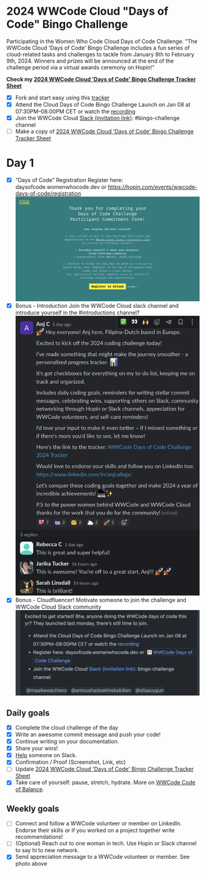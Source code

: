 # 2024 WWCode Cloud "Days of Code" Bingo Challenge				

Participating in the Women Who Code Cloud Days of Code Challenge. "The WWCode Cloud 'Days of Code' Bingo Challenge includes a fun series of cloud-related tasks and challenges to tackle from January 8th to February 9th, 2024. Winners and prizes will be announced at the end of the challenge period via a virtual awards ceremony on Hopin!"	

**Check my [2024 WWCode Cloud 'Days of Code' Bingo Challenge Tracker Sheet]()**
		
- [x] Fork and start easy using this [tracker](https://github.com/agcdtmr/wwcode-days-of-code-challenge-2024)
- [x] Attend the Cloud Days of Code Bingo Challenge Launch on Jan 08 at 07:30PM–08:00PM CET or watch the [recording](https://youtu.be/7uhOcPSniIs)
- [x] Join the WWCode Cloud [Slack (invitation link)](https://join.slack.com/t/wwcodecloud/shared_invite/zt-1ioixiiet-28tflSda49sTjWAJ9zlRTg): #bingo-challenge channel
- [ ] Make a copy of [2024 WWCode Cloud 'Days of Code' Bingo Challenge Tracker Sheet](https://docs.google.com/spreadsheets/d/1GhbEkvdU1TL-RMZ2yjGtgaF0XLhgQ4aVgmtY5iWt0TY/edit#gid=0)

# Day 1

- [x] “Days of Code” Registration	Register here: daysofcode.womenwhocode.dev or https://hopin.com/events/wwcode-days-of-code/registration
![registered](https://github.com/agcdtmr/wwcode-cloud-2024/blob/main/Screenshot%202024-01-09%20at%2009.33.04.png)
- [x] Bonus - Introduction	Join the WWCode Cloud slack channel and introduce yourself in the #introductions channel?
![intro](https://github.com/agcdtmr/wwcode-cloud-2024/blob/main/day1-help-c.png)
- [x] Bonus - Cloudfluencer!	Motivate someone to join the challenge and WWCode Cloud Slack community
![Cloudfluencer](https://github.com/agcdtmr/wwcode-cloud-2024/blob/main/Screenshot%202024-01-11%20at%2012.00.53.png)

## Daily goals
- [x] Complete the cloud challenge of the day
- [x] Write an awesome commit message and push your code!
- [x] Continue writing on your documentation.
- [x] Share your wins!
- [x] [Help](https://github.com/agcdtmr/wwcode-cloud-2024/blob/main/day1-help-c.png) someone on Slack.
- [x] Confirmation / Proof (Screenshot, Link, etc)
- [ ] Update [2024 WWCode Cloud 'Days of Code' Bingo Challenge Tracker Sheet](https://docs.google.com/spreadsheets/d/1GhbEkvdU1TL-RMZ2yjGtgaF0XLhgQ4aVgmtY5iWt0TY/edit#gid=0)
- [x] Take care of yourself: pause, stretch, hydrate. More on [WWCode Code of Balance](https://www.womenwhocode.com/blog/category/mental-health).

## Weekly goals
- [ ] Connect and follow a WWCode volunteer or member on LinkedIn. Endorse their skills or if you worked on a project together write recommendations!
- [ ] (Optional) Reach out to one woman in tech. Use Hopin or Slack channel to say hi to new network.
- [x] Send appreciation message to a WWCode volunteer or member. See photo above
